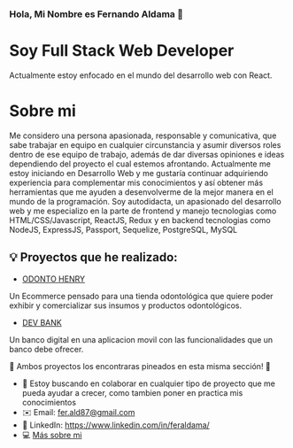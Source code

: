 ### Hola, Mi Nombre es Fernando Aldama 👋

# Soy Full Stack Web Developer

Actualmente estoy enfocado en el mundo del desarrollo web con React.

# Sobre mi

Me considero una persona apasionada, responsable y comunicativa, que sabe trabajar en equipo en cualquier circunstancia y asumir diversos roles dentro de ese equipo de trabajo, además de dar diversas opiniones e ideas dependiendo del proyecto el cual estemos afrontando.
Actualmente me estoy iniciando en Desarrollo Web y me gustaría
continuar adquiriendo experiencia para complementar mis conocimientos
y así obtener más herramientas que me ayuden a desenvolverme de la
mejor manera en el mundo de la programación.
Soy autodidacta, un apasionado del desarrollo web y me especializo en
la parte de frontend y manejo tecnologias como
HTML/CSS/Javascript, ReactJS, Redux
y en backend tecnologias como
NodeJS, ExpressJS, Passport, Sequelize, PostgreSQL, MySQL

## 💡 Proyectos que he realizado:

- [ODONTO HENRY](https://github.com/feraldama/ecommerce)

Un Ecommerce pensado para una tienda odontológica que quiere poder exhibir y comercializar sus insumos y productos odontológicos.

- [DEV BANK](https://github.com/feraldama/henryBank)

Un banco digital en una aplicacion movil con las funcionalidades que un banco debe ofrecer.

 📌 Ambos proyectos los encontraras pineados en esta misma sección! 📌

- 🔎 Estoy buscando en colaborar en cualquier tipo de proyecto que me pueda ayudar a crecer, como tambien poner en practica mis conocimientos
- ✉️ Email: fer.ald87@gmail.com
- 🔗 LinkedIn: https://www.linkedin.com/in/feraldama/
- 💻 [Más sobre mi](https://www.tecnovate.com.py/FerAldama)
